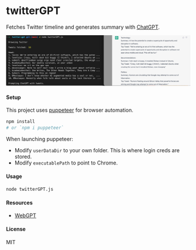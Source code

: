 # twitterGPT

Fetches Twitter timeline and generates summary with [ChatGPT](https://openai.com/blog/chatgpt/). 

![Screenshot](screenshot.png)

#### Setup 

This project uses [puppeteer](https://pptr.dev/) for browser automation.

```bash
npm install
# or `npm i puppeteer`
```

When launching puppeteer:
- Modify `userDataDir` to your own folder. This is where login creds are stored. 
- Modify `executablePath` to point to Chrome. 

#### Usage

```bash
node twitterGPT.js
```

#### Resources 
- [WebGPT](https://arxiv.org/abs/2112.09332)

#### License

MIT
